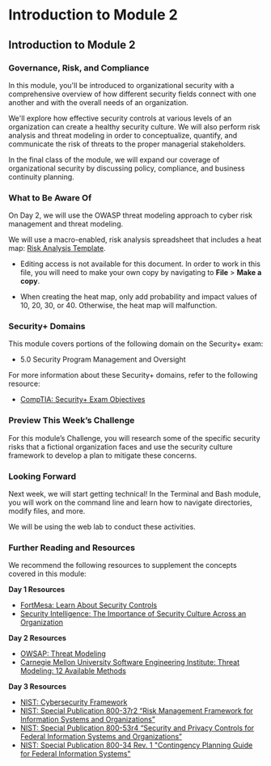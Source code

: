 # Introduction to Module 2

## Introduction to Module 2

### Governance, Risk, and Compliance

In this module, you'll be introduced to organizational security with a comprehensive overview of how different security fields connect with one another and with the overall needs of an organization.

We'll explore how effective security controls at various levels of an organization can create a healthy security culture. We will also perform risk analysis and threat modeling in order to conceptualize, quantify, and communicate the risk of threats to the proper managerial stakeholders.

In the final class of the module, we will expand our coverage of organizational security by discussing policy, compliance, and business continuity planning.

### What to Be Aware Of

On Day 2, we will use the OWASP threat modeling approach to cyber risk management and threat modeling.

We will use a macro-enabled, risk analysis spreadsheet that includes a heat map: [Risk Analysis Template](https://docs.google.com/spreadsheets/d/1gwNSDxTnVOv7d8PXXZCjZl00ymtKwQjkWCKD1IaMC-A/copy). 

* Editing access is not available for this document. In order to work in this file, you will need to make your own copy by navigating to **File** > **Make a copy**.

* When creating the heat map, only add probability and impact values of 10, 20, 30, or 40. Otherwise, the heat map will malfunction.

### Security+ Domains 

This module covers portions of the following domain on the Security+ exam:

- 5.0 Security Program Management and Oversight

For more information about these Security+ domains, refer to the following resource: 

- [CompTIA: Security+ Exam Objectives](https://assets.ctfassets.net/82ripq7fjls2/6TYWUym0Nudqa8nGEnegjG/0f9b974d3b1837fe85ab8e6553f4d623/CompTIA-Security-Plus-SY0-701-Exam-Objectives.pdf)

### Preview This Week’s Challenge

For this module’s Challenge, you will research some of the specific security risks that a fictional organization faces and use the security culture framework to develop a plan to mitigate these concerns.

### Looking Forward

Next week, we will start getting technical! In the Terminal and Bash module, you will work on the command line and learn how to navigate directories, modify files, and more.

We will be using the web lab to conduct these activities.

### Further Reading and Resources

We recommend the following resources to supplement the concepts covered in this module:

**Day 1 Resources**

* [FortMesa: Learn About Security Controls](https://fortmesa.com/learn-about-controls/) 
* [Security Intelligence: The Importance of Security Culture Across an Organization](https://securityintelligence.com/the-importance-of-a-security-culture-across-the-organization/) 

**Day 2 Resources**

* [OWSAP: Threat Modeling](https://owasp.org/www-community/Threat_Modeling) 
* [Carnegie Mellon University Software Engineering Institute: Threat Modeling: 12 Available Methods](https://insights.sei.cmu.edu/sei_blog/2018/12/threat-modeling-12-available-methods.html) 

**Day 3 Resources**

* [NIST: Cybersecurity Framework](https://www.nist.gov/cyberframework) 
* [NIST: Special Publication 800-37r2 “Risk Management Framework for Information Systems and Organizations”](https://nvlpubs.nist.gov/nistpubs/SpecialPublications/NIST.SP.800-37r2.pdf) 
* [NIST: Special Publication 800-53r4 “Security and Privacy Controls for Federal Information Systems and Organizations”](https://nvlpubs.nist.gov/nistpubs/SpecialPublications/NIST.SP.800-53r5.pdf) 
* [NIST: Special Publication 800-34 Rev. 1 "Contingency Planning Guide for Federal Information Systems"](https://nvlpubs.nist.gov/nistpubs/Legacy/SP/nistspecialpublication800-34r1.pdf)
